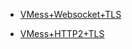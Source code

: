 - [VMess+Websocket+TLS](https://github.com/charlieethan/firewall-proxy/tree/master/English/V2ray/VMess/ws)         

- [VMess+HTTP2+TLS](https://github.com/charlieethan/firewall-proxy/tree/master/English/V2ray/VMess/h2)         